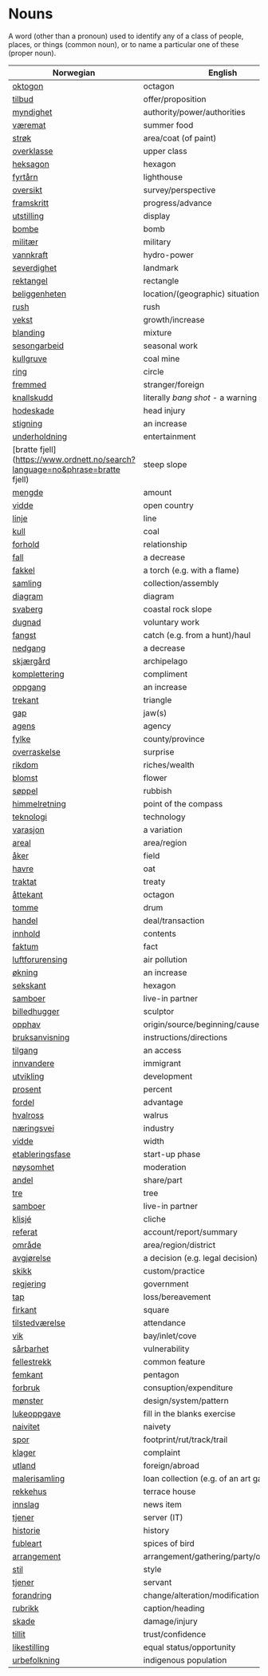 # Nouns

A word (other than a pronoun) used to identify any of a class of people, places, or things (common noun), or to name a particular one of these (proper noun).

| Norwegian | English | Gender |
| --- | --- | --- |
| [oktogon](https://www.ordnett.no/search?language=no&phrase=oktogon) | octagon | m |
| [tilbud](https://www.ordnett.no/search?language=no&phrase=tilbud) | offer/proposition | i |
| [myndighet](https://www.ordnett.no/search?language=no&phrase=myndighet) | authority/power/authorities | m |
| [væremat](https://www.ordnett.no/search?language=no&phrase=væremat) | summer food | m |
| [strøk](https://www.ordnett.no/search?language=no&phrase=strøk) | area/coat (of paint) | i |
| [overklasse](https://www.ordnett.no/search?language=no&phrase=overklasse) | upper class | m |
| [heksagon](https://www.ordnett.no/search?language=no&phrase=heksagon) | hexagon | m |
| [fyrtårn](https://www.ordnett.no/search?language=no&phrase=fyrtårn) | lighthouse | i |
| [oversikt](https://www.ordnett.no/search?language=no&phrase=oversikt) | survey/perspective | m |
| [framskritt](https://www.ordnett.no/search?language=no&phrase=framskritt) | progress/advance | i |
| [utstilling](https://www.ordnett.no/search?language=no&phrase=utstilling) | display | m |
| [bombe](https://www.ordnett.no/search?language=no&phrase=bombe) | bomb | m |
| [militær](https://www.ordnett.no/search?language=no&phrase=militær) | military | m |
| [vannkraft](https://www.ordnett.no/search?language=no&phrase=vannkraft) | hydro-power | m |
| [severdighet](https://www.ordnett.no/search?language=no&phrase=severdighet) | landmark | m |
| [rektangel](https://www.ordnett.no/search?language=no&phrase=rektangel) | rectangle | i |
| [beliggenheten](https://www.ordnett.no/search?language=no&phrase=beliggenheten) | location/(geographic) situation | m/f |
| [rush](https://www.ordnett.no/search?language=no&phrase=rush) | rush | i |
| [vekst](https://www.ordnett.no/search?language=no&phrase=vekst) | growth/increase | m |
| [blanding](https://www.ordnett.no/search?language=no&phrase=blanding) | mixture | m |
| [sesongarbeid](https://www.ordnett.no/search?language=no&phrase=sesongarbeid) | seasonal work | i |
| [kullgruve](https://www.ordnett.no/search?language=no&phrase=kullgruve) | coal mine | m |
| [ring](https://www.ordnett.no/search?language=no&phrase=ring) | circle | m |
| [fremmed](https://www.ordnett.no/search?language=no&phrase=fremmed) | stranger/foreign | m |
| [knallskudd](https://www.ordnett.no/search?language=no&phrase=knallskudd) | literally _bang shot_ - a warning shot gun | i |
| [hodeskade](https://www.ordnett.no/search?language=no&phrase=hodeskade) | head injury | m |
| [stigning](https://www.ordnett.no/search?language=no&phrase=stigning) | an increase | m |
| [underholdning](https://www.ordnett.no/search?language=no&phrase=underholdning) | entertainment | m |
| [bratte fjell](https://www.ordnett.no/search?language=no&phrase=bratte fjell) | steep slope | m |
| [mengde](https://www.ordnett.no/search?language=no&phrase=mengde) | amount | m |
| [vidde](https://www.ordnett.no/search?language=no&phrase=vidde) | open country | m |
| [linje](https://www.ordnett.no/search?language=no&phrase=linje) | line | m |
| [kull](https://www.ordnett.no/search?language=no&phrase=kull) | coal | i |
| [forhold](https://www.ordnett.no/search?language=no&phrase=forhold) | relationship | i |
| [fall](https://www.ordnett.no/search?language=no&phrase=fall) | a decrease | i |
| [fakkel](https://www.ordnett.no/search?language=no&phrase=fakkel) | a torch (e.g. with a flame) | m |
| [samling](https://www.ordnett.no/search?language=no&phrase=samling) | collection/assembly | m |
| [diagram](https://www.ordnett.no/search?language=no&phrase=diagram) | diagram | i |
| [svaberg](https://www.ordnett.no/search?language=no&phrase=svaberg) | coastal rock slope | i |
| [dugnad](https://www.ordnett.no/search?language=no&phrase=dugnad) | voluntary work | m |
| [fangst](https://www.ordnett.no/search?language=no&phrase=fangst) | catch (e.g. from a hunt)/haul | m |
| [nedgang](https://www.ordnett.no/search?language=no&phrase=nedgang) | a decrease | m |
| [skjærgård](https://www.ordnett.no/search?language=no&phrase=skjærgård) | archipelago | m |
| [komplettering](https://www.ordnett.no/search?language=no&phrase=komplettering) | compliment | m |
| [oppgang](https://www.ordnett.no/search?language=no&phrase=oppgang) | an increase | m |
| [trekant](https://www.ordnett.no/search?language=no&phrase=trekant) | triangle | m |
| [gap](https://www.ordnett.no/search?language=no&phrase=gap) | jaw(s) | m |
| [agens](https://www.ordnett.no/search?language=no&phrase=agens) | agency | m |
| [fylke](https://www.ordnett.no/search?language=no&phrase=fylke) | county/province | i |
| [overraskelse](https://www.ordnett.no/search?language=no&phrase=overraskelse) | surprise | m |
| [rikdom](https://www.ordnett.no/search?language=no&phrase=rikdom) | riches/wealth | m |
| [blomst](https://www.ordnett.no/search?language=no&phrase=blomst) | flower | m |
| [søppel](https://www.ordnett.no/search?language=no&phrase=søppel) | rubbish | i |
| [himmelretning](https://www.ordnett.no/search?language=no&phrase=himmelretning) | point of the compass | m |
| [teknologi](https://www.ordnett.no/search?language=no&phrase=teknologi) | technology | m |
| [varasjon](https://www.ordnett.no/search?language=no&phrase=varasjon) | a variation | m |
| [areal](https://www.ordnett.no/search?language=no&phrase=areal) | area/region | i |
| [åker](https://www.ordnett.no/search?language=no&phrase=åker) | field | m |
| [havre](https://www.ordnett.no/search?language=no&phrase=havre) | oat | m |
| [traktat](https://www.ordnett.no/search?language=no&phrase=traktat) | treaty | m |
| [åttekant](https://www.ordnett.no/search?language=no&phrase=åttekant) | octagon | m |
| [tomme](https://www.ordnett.no/search?language=no&phrase=tomme) | drum | m |
| [handel](https://www.ordnett.no/search?language=no&phrase=handel) | deal/transaction | m |
| [innhold](https://www.ordnett.no/search?language=no&phrase=innhold) | contents | i |
| [faktum](https://www.ordnett.no/search?language=no&phrase=faktum) | fact | i |
| [luftforurensing](https://www.ordnett.no/search?language=no&phrase=luftforurensing) | air pollution | m |
| [økning](https://www.ordnett.no/search?language=no&phrase=økning) | an increase | m |
| [sekskant](https://www.ordnett.no/search?language=no&phrase=sekskant) | hexagon | m |
| [samboer](https://www.ordnett.no/search?language=no&phrase=samboer) | live-in partner | m |
| [billedhugger](https://www.ordnett.no/search?language=no&phrase=billedhugger) | sculptor | m |
| [opphav](https://www.ordnett.no/search?language=no&phrase=opphav) | origin/source/beginning/cause | i |
| [bruksanvisning](https://www.ordnett.no/search?language=no&phrase=bruksanvisning) | instructions/directions | m |
| [tilgang](https://www.ordnett.no/search?language=no&phrase=tilgang) | an access | i |
| [innvandere](https://www.ordnett.no/search?language=no&phrase=innvandere) | immigrant | m |
| [utvikling](https://www.ordnett.no/search?language=no&phrase=utvikling) | development | m |
| [prosent](https://www.ordnett.no/search?language=no&phrase=prosent) | percent | m |
| [fordel](https://www.ordnett.no/search?language=no&phrase=fordel) | advantage | m |
| [hvalross](https://www.ordnett.no/search?language=no&phrase=hvalross) | walrus | m |
| [næringsvei](https://www.ordnett.no/search?language=no&phrase=næringsvei) | industry | m |
| [vidde](https://www.ordnett.no/search?language=no&phrase=vidde) | width | m/f |
| [etableringsfase](https://www.ordnett.no/search?language=no&phrase=etableringsfase) | start-up phase | m |
| [nøysomhet](https://www.ordnett.no/search?language=no&phrase=nøysomhet) | moderation | m |
| [andel](https://www.ordnett.no/search?language=no&phrase=andel) | share/part | m |
| [tre](https://www.ordnett.no/search?language=no&phrase=tre) | tree | i |
| [samboer](https://www.ordnett.no/search?language=no&phrase=samboer) | live-in partner | m |
| [klisjé](https://www.ordnett.no/search?language=no&phrase=klisjé) | cliche | m |
| [referat](https://www.ordnett.no/search?language=no&phrase=referat) | account/report/summary | i |
| [område](https://www.ordnett.no/search?language=no&phrase=område) | area/region/district | i |
| [avgjørelse](https://www.ordnett.no/search?language=no&phrase=avgjørelse) | a decision (e.g. legal decision) | m |
| [skikk](https://www.ordnett.no/search?language=no&phrase=skikk) | custom/practice | m |
| [regjering](https://www.ordnett.no/search?language=no&phrase=regjering) | government | m |
| [tap](https://www.ordnett.no/search?language=no&phrase=tap) | loss/bereavement | i |
| [firkant](https://www.ordnett.no/search?language=no&phrase=firkant) | square | m |
| [tilstedværelse](https://www.ordnett.no/search?language=no&phrase=tilstedværelse) | attendance | i |
| [vik](https://www.ordnett.no/search?language=no&phrase=vik) | bay/inlet/cove | m |
| [sårbarhet](https://www.ordnett.no/search?language=no&phrase=sårbarhet) | vulnerability | m |
| [fellestrekk](https://www.ordnett.no/search?language=no&phrase=fellestrekk) | common feature | i |
| [femkant](https://www.ordnett.no/search?language=no&phrase=femkant) | pentagon | m |
| [forbruk](https://www.ordnett.no/search?language=no&phrase=forbruk) | consuption/expenditure | i |
| [mønster](https://www.ordnett.no/search?language=no&phrase=mønster) | design/system/pattern | i |
| [lukeoppgave](https://www.ordnett.no/search?language=no&phrase=lukeoppgave) | fill in the blanks exercise | m |
| [naivitet](https://www.ordnett.no/search?language=no&phrase=naivitet) | naivety | m |
| [spor](https://www.ordnett.no/search?language=no&phrase=spor) | footprint/rut/track/trail | i |
| [klager](https://www.ordnett.no/search?language=no&phrase=klager) | complaint | m |
| [utland](https://www.ordnett.no/search?language=no&phrase=utland) | foreign/abroad | m |
| [malerisamling](https://www.ordnett.no/search?language=no&phrase=malerisamling) | loan collection (e.g. of an art gallery) | m |
| [rekkehus](https://www.ordnett.no/search?language=no&phrase=rekkehus) | terrace house | i |
| [innslag](https://www.ordnett.no/search?language=no&phrase=innslag) | news item | i |
| [tjener](https://www.ordnett.no/search?language=no&phrase=tjener) | server (IT) | m |
| [historie](https://www.ordnett.no/search?language=no&phrase=historie) | history | m/f |
| [fubleart](https://www.ordnett.no/search?language=no&phrase=fubleart) | spices of bird | m/f |
| [arrangement](https://www.ordnett.no/search?language=no&phrase=arrangement) | arrangement/gathering/party/organisation | i |
| [stil](https://www.ordnett.no/search?language=no&phrase=stil) | style | m |
| [tjener](https://www.ordnett.no/search?language=no&phrase=tjener) | servant | m |
| [forandring](https://www.ordnett.no/search?language=no&phrase=forandring) | change/alteration/modification | m |
| [rubrikk](https://www.ordnett.no/search?language=no&phrase=rubrikk) | caption/heading | m |
| [skade](https://www.ordnett.no/search?language=no&phrase=skade) | damage/injury | m |
| [tillit](https://www.ordnett.no/search?language=no&phrase=tillit) | trust/confidence | m |
| [likestilling](https://www.ordnett.no/search?language=no&phrase=likestilling) | equal status/opportunity | m |
| [urbefolkning](https://www.ordnett.no/search?language=no&phrase=urbefolkning) | indigenous population | m |

